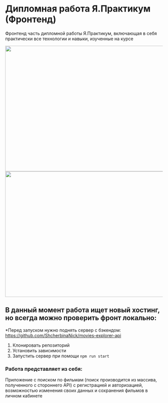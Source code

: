 # Дипломная работа Я.Практикум (Фронтенд)

Фронтенд часть дипломной работы Я.Практикум, включающая в себя практически все технологии и навыки, изученные на курсе
  
<img src="https://i.ibb.co/21ZGPMvb/2025-04-16-14-22-01.gif" width="600" height="400" />
  
<img src="https://i.ibb.co/Kcq4BXZ4/2025-04-16-14-20-02.gif" width="600" height="400" />

## В данный момент работа ищет новый хостинг, но всегда можно проверить фронт локально:

*Перед запуском нужно поднять сервер с бэкендом: https://github.com/ShcherbinaNick/movies-explorer-api

1. Клонировать репозиторий
2. Установить зависимости
3. Запустить сервер при помощи `npm run start`

### Работа представляет из себя:

Приложение с поиском по фильмам (поиск производится из массива, полученного с стороннего API) с регистрацией и авторизацией, возможностью изменения своих данных и сохранения фильмов в личном кабинете
